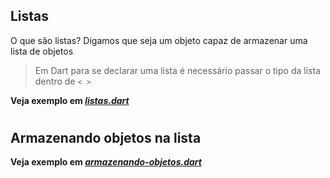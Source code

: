 ## Listas
O que são listas? Digamos que seja um objeto capaz de armazenar uma lista de objetos
> Em Dart para se declarar uma lista é necessário passar o tipo da lista dentro de `< >`

**Veja exemplo em *[listas.dart](listas.dart)***

#

## Armazenando objetos na lista
**Veja exemplo em *[armazenando-objetos.dart](armazenando-objetos.dart)***